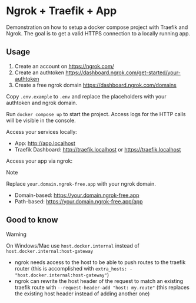 # Ngrok + Traefik + App

Demonstration on how to setup a docker compose project with Traefik and Ngrok.
The goal is to get a valid HTTPS connection to a locally running app.

## Usage

1. Create an account on <https://ngrok.com/>
2. Create an authtoken <https://dashboard.ngrok.com/get-started/your-authtoken>
3. Create a free ngrok domain <https://dashboard.ngrok.com/domains>

Copy `.env.example` to `.env` and replace the placeholders with your authtoken and ngrok domain.

Run `docker compose up` to start the project.
Access logs for the HTTP calls will be visible in the console.

Access your services locally:

- App: <http://app.localhost>
- Traefik Dashboard: <http://traefik.localhost> or <https://traefik.localhost>

Access your app via ngrok:

> [!NOTE]
> Replace `your.domain.ngrok-free.app` with your ngrok domain.

- Domain-based: <https://your.domain.ngrok-free.app>
- Path-based: <https://your.domain.ngrok-free.app/app>

## Good to know

> [!WARNING]
> On Windows/Mac use `host.docker.internal` instead of `host.docker.internal:host-gateway`

- ngrok needs access to the host to be able to push routes to the traefik router (this is accomplished with `extra_hosts: - "host.docker.internal:host-gateway"`)
- ngrok can rewrite the host header of the request to match an existing traefik route with `--request-header-add "host: my.route"` (this replaces the existing host header instead of adding another one)

